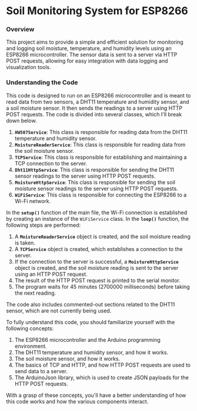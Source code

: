 # Soil Monitoring System for ESP8266

### Overview

This project aims to provide a simple and efficient solution for monitoring and logging soil moisture, temperature, and humidity levels using an ESP8266 microcontroller. The sensor data is sent to a server via HTTP POST requests, allowing for easy integration with data logging and visualization tools.

### Understanding the Code

This code is designed to run on an ESP8266 microcontroller and is meant to read data from two sensors, a DHT11 temperature and humidity sensor, and a soil moisture sensor. It then sends the readings to a server using HTTP POST requests. The code is divided into several classes, which I'll break down below.

1. **`HW507Service`**: This class is responsible for reading data from the DHT11 temperature and humidity sensor.
2. **`MoistureReaderService`**: This class is responsible for reading data from the soil moisture sensor.
3. **`TCPService`**: This class is responsible for establishing and maintaining a TCP connection to the server.
4. **`Dht11HttpService`**: This class is responsible for sending the DHT11 sensor readings to the server using HTTP POST requests.
5. **`MoistureHttpService`**: This class is responsible for sending the soil moisture sensor readings to the server using HTTP POST requests.
6. **`WiFiService`**: This class is responsible for connecting the ESP8266 to a Wi-Fi network.

In the **`setup()`** function of the main file, the Wi-Fi connection is established by creating an instance of the `WiFiService` class. In the **`loop()`** function, the following steps are performed:

1. A **`MoistureReaderService`** object is created, and the soil moisture reading is taken.
2. A **`TCPService`** object is created, which establishes a connection to the server.
3. If the connection to the server is successful, a **`MoistureHttpService`** object is created, and the soil moisture reading is sent to the server using an HTTP POST request.
4. The result of the HTTP POST request is printed to the serial monitor.
5. The program waits for 45 minutes (2700000 milliseconds) before taking the next reading.

The code also includes commented-out sections related to the DHT11 sensor, which are not currently being used.

To fully understand this code, you should familiarize yourself with the following concepts:

1. The ESP8266 microcontroller and the Arduino programming environment.
2. The DHT11 temperature and humidity sensor, and how it works.
3. The soil moisture sensor, and how it works.
4. The basics of TCP and HTTP, and how HTTP POST requests are used to send data to a server.
5. The ArduinoJson library, which is used to create JSON payloads for the HTTP POST requests.

With a grasp of these concepts, you'll have a better understanding of how this code works and how the various components interact.
